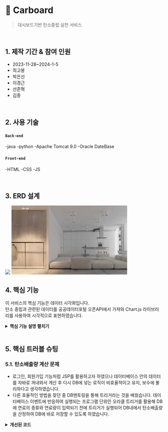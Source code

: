 # :pushpin: Carboard
> 대시보드기반 탄소중립 실천 서비스  

</br>

## 1. 제작 기간 & 참여 인원
- 2023-11-28~2024-1-5
- 최고봉
- 박은선
- 이경근
- 선준혁
- 김종
</br>

## 2. 사용 기술
#### `Back-end`
  -java 
  -python
  -Apache Tomcat 9.0
  -Oracle DateBase
#### `Front-end`
  -HTML
  -CSS
  -JS

</br>

## 3. ERD 설계
![](https://zuminternet.github.io/images/portal/post/2019-04-22-ZUM-Pilot-integer/final_erd.png)
![](https://github.com/JungHyung2/gitio.io/blob/master/assets/images/portfolio/p1.jpg)


## 4. 핵심 기능

이 서비스의 핵심 기능은 데이터 시각화입니다. <br/>
탄소 중립과 관련된 데이터를 공공데이터포털 오픈API에서 가져와 Chart.js 라이브러리를 사용하여 시각적으로 표현하였습니다.<br/>

<details>
<summary><b>핵심 기능 설명 펼치기</b></summary>
<div markdown="1">

### 4-1. 공공데이터 API를 활용하여 탄소배출량, 평균기온, 폭염일수 등 데이터 시각화<br/>

#### 국가 온실가스 인벤토리 배출량 공공데이터 API 활용<br/>
- 인증키 발급 : 공공데이터포탈(https://www.data.go.kr)에서 오픈API 서비스의 [SERVICE KEY]를 발급 받아야 함<br/><br/>

#### 기타 데이터 출처<br/>
- 평균기온 (지역별,계절별)<br/>
(https://data.kma.go.kr/climate/RankState/selectRankStatisticsDivisionList.do)<br/>
- 폭염 일수<br/>
(https://data.kma.go.kr/climate/heatWave/selectHeatWaveChart.do)<br/>
- 탄소배출량 (지역별), 배출원별, 온실가스 비중<br/>
(https://www.data.go.kr/data/15049589/fileData.do)<br/>

</div>
</details>

</br>

## 5. 핵심 트러블 슈팅
### 5.1. 탄소배출량 계산 문제
- 로그인, 회원가입 기능처럼 JSP를 활용하고자 하였으나 데이터베이스 안의 데이터를 자바로 꺼내와서 계산 후 다시 DB에 넣는 로직이 비효율적이고 유지, 보수에 불리하다고 생각하였습니다.
- 다른 효율적인 방법을 찾던 중  DB멘토링을 통해 트리거라는 것을 배웠습니다.  데이터베이스 이벤트에 반응하여 실행되는 프로그램 단위인 오라클 트리거를 활용해 DB에 연료의 종류와 연료량이 입력되기 전에 트리거가 실행되어 DB내에서 탄소배출량을 산정하여 DB에 바로 저장할 수 있도록 하였습니다. 

<details>
<summary><b>개선된 코드</b></summary>
<div markdown="1">

~~~SQL
CREATE OR REPLACE TRIGGER TRG_CARBON_CAL
BEFORE INSERT ON TBL_MEMBER_CO2
REFERENCING NEW AS NEW FOR EACH ROW
DECLARE 
    
    V_NET  NUMBER(12,4); -- TBL_CO2_REF.NET_CALORIFIC_VAL%TYPE; 
    V_CO2  NUMBER(12,4);
    V_CH4  NUMBER(12,4);
    V_N2O  NUMBER(12,4);
    
    RESULT_CO2 NUMBER(12,4);
    RESULT_CH4 NUMBER(12,4);
    RESULT_N2O NUMBER(12,4);
    

BEGIN
    SELECT NET_CALORIFIC_VAL, CO2_E_FACTOR, CH4_E_FACTOR, N2O_E_FACTOR
    INTO V_NET, V_CO2, V_CH4, V_N2O
    FROM TBL_CO2_REF
    WHERE FUEL_NAME = :NEW.MEM_FUEL_NAME AND TRANSPORTATION = :NEW.TRANSPORTATION;
    
    RESULT_CO2 := :NEW.FUEL_AMOUNT * V_NET * V_CO2 * 0.000001;
    RESULT_CH4 := :NEW.FUEL_AMOUNT * V_NET * V_CH4 * 0.000021;
    RESULT_N2O := :NEW.FUEL_AMOUNT * V_NET * V_N2O * 0.000310;
    
    :NEW.CO2_EMISSION := RESULT_CO2 * 0.001;
    :NEW.CH4_EMISSION := RESULT_CH4 * 0.001;
    :NEW.N2O_EMISSION := RESULT_N2O * 0.001;
    :NEW.TOTAL_EMISSION := :NEW.CO2_EMISSION + :NEW.CH4_EMISSION + :NEW.N2O_EMISSION;

   
END;
~~~

</div>
</details>

</br>
